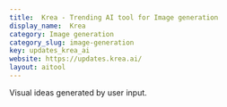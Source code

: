 ```yaml
---
title:  Krea - Trending AI tool for Image generation
display_name:  Krea
category: Image generation
category_slug: image-generation
key: updates_krea_ai
website: https://updates.krea.ai/
layout: aitool
---
```


Visual ideas generated by user input.
